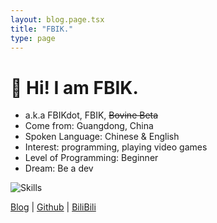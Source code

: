 ```yaml
---
layout: blog.page.tsx
title: "FBIK."
type: page
---
```


# 👋 Hi! I am FBIK.

- a.k.a FBIKdot, FBIK, ~~Bovine Beta~~
- Come from: Guangdong, China
- Spoken Language: Chinese & English
- Interest: programming, playing video games
- Level of Programming: Beginner
- Dream: Be a dev

![Skills](https://skillicons.dev/icons?i=js,ts,nodejs,deno,py)

[Blog](/blog) | [Github](https://github.com/FBIKdot) |
[BiliBili](https://space.bilibili.com/470453924)

